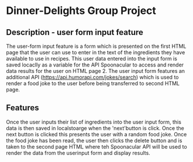 # Dinner-Delights Group Project

## Description - user form input feature

The user-form input feature is a form which is presented on the first HTML page that the user can use to enter in the text of the ingredients they have available to use in recipes.
This user data entered into the input form is saved locaclly as a variable for the API Spoonacular to access and render data results for the user on HTML page 2.
The user input form features an additional API (https://api.humorapi.com/jokes/search) which is used to render a food joke to the user before being transferred to second HTML page.

## Features

Once the user inputs their list of ingredients into the user input form, this data is then saved in localstoarge when the 'next'button is click. Once the next button is clicked this presents the user with a random food joke. Once the food joke has been read, the user then clicks the delete button and is taken to the second page HTML where teh Spoonacular API will be used to render the data from the userinput form and display results.
